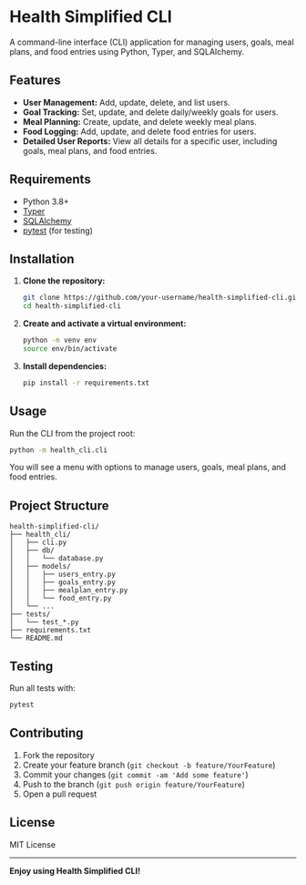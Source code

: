 
# Health Simplified CLI

A command-line interface (CLI) application for managing users, goals, meal plans, and food entries using Python, Typer, and SQLAlchemy.

## Features

- **User Management:** Add, update, delete, and list users.
- **Goal Tracking:** Set, update, and delete daily/weekly goals for users.
- **Meal Planning:** Create, update, and delete weekly meal plans.
- **Food Logging:** Add, update, and delete food entries for users.
- **Detailed User Reports:** View all details for a specific user, including goals, meal plans, and food entries.

## Requirements

- Python 3.8+
- [Typer](https://typer.tiangolo.com/)
- [SQLAlchemy](https://www.sqlalchemy.org/)
- [pytest](https://docs.pytest.org/) (for testing)

## Installation

1. **Clone the repository:**
   ```sh
   git clone https://github.com/your-username/health-simplified-cli.git
   cd health-simplified-cli
   ```

2. **Create and activate a virtual environment:**
   ```sh
   python -m venv env
   source env/bin/activate
   ```

3. **Install dependencies:**
   ```sh
   pip install -r requirements.txt
   ```

## Usage

Run the CLI from the project root:

```sh
python -m health_cli.cli
```

You will see a menu with options to manage users, goals, meal plans, and food entries.

## Project Structure

```
health-simplified-cli/
├── health_cli/
│   ├── cli.py
│   ├── db/
│   │   └── database.py
│   ├── models/
│   │   ├── users_entry.py
│   │   ├── goals_entry.py
│   │   ├── mealplan_entry.py
│   │   └── food_entry.py
│   └── ...
├── tests/
│   └── test_*.py
├── requirements.txt
└── README.md
```

## Testing

Run all tests with:

```sh
pytest
```

## Contributing

1. Fork the repository
2. Create your feature branch (`git checkout -b feature/YourFeature`)
3. Commit your changes (`git commit -am 'Add some feature'`)
4. Push to the branch (`git push origin feature/YourFeature`)
5. Open a pull request

## License

MIT License

---

**Enjoy using Health Simplified CLI!**